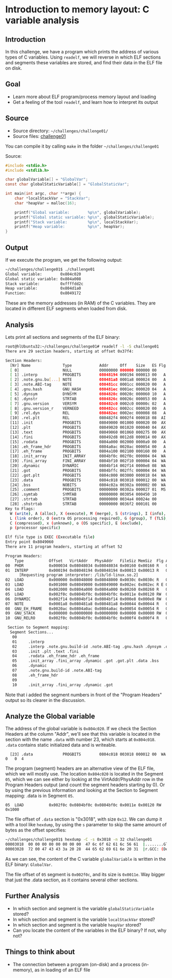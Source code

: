 # Introduction to memory layout: C variable analysis

## Introduction

In this challenge, we have a program which prints the address of various types of C variables.
Using `readelf`, we will reverse in which ELF sections and segments these variables are stored,
and find their data in the ELF file on disk. 


## Goal

* Learn more about ELF program/process memory layout and loading
* Get a feeling of the tool `readelf`, and learn how to interpret its output


## Source

* Source directory: `~/challenges/challenge01/`
* Source files: [challenge01](https://github.com/dobin/yookiterm-challenges-files/tree/master/challenge01)

You can compile it by calling `make` in the folder `~/challenges/challenge01`

Source:
```c
#include <stdio.h>
#include <stdlib.h>

char globalVariable[] = "GlobalVar";
const char globalStaticVariable[] = "GlobalStaticVar";

int main(int argc, char **argv) {
	char *localStackVar = "StackVar";
	char *heapVar = malloc(16);

	printf("Global variable:        %p\n", globalVariable);
	printf("Global static variable: %p\n", globalStaticVariable);
	printf("Stack variable:         %p\n", localStackVar);
	printf("Heap variable:          %p\n", heapVar);
}
```


## Output

If we execute the program, we get the following output:

```sh
~/challenges/challenge01$ ./challenge01
Global variable:        0x804c020
Global static variable: 0x804a008
Stack variable:         0xffffdd2c
Heap variable:          0x804d1a0
Function:               0x8049172
```

These are the memory addresses (in RAM) of the C variables. They are located in 
different ELF segments when loaded from disk. 


## Analysis

Lets print all sections and segments of the ELF binary:
```sh
root@hlUbuntu32:~/challenges/challenge01# readelf -l -S challenge01
There are 29 section headers, starting at offset 0x37f4:

Section Headers:
  [Nr] Name              Type            Addr     Off    Size   ES Flg Lk Inf Al
  [ 0]                   NULL            00000000 000000 000000 00      0   0  0
  [ 1] .interp           PROGBITS        08048194 000194 000013 00   A  0   0  1
  [ 2] .note.gnu.bu[...] NOTE            080481a8 0001a8 000024 00   A  0   0  4
  [ 3] .note.ABI-tag     NOTE            080481cc 0001cc 000020 00   A  0   0  4
  [ 4] .gnu.hash         GNU_HASH        080481ec 0001ec 000020 04   A  5   0  4
  [ 5] .dynsym           DYNSYM          0804820c 00020c 000060 10   A  6   1  4
  [ 6] .dynstr           STRTAB          0804826c 00026c 000053 00   A  0   0  1
  [ 7] .gnu.version      VERSYM          080482c0 0002c0 00000c 02   A  5   0  2
  [ 8] .gnu.version_r    VERNEED         080482cc 0002cc 000020 00   A  6   1  4
  [ 9] .rel.dyn          REL             080482ec 0002ec 000008 08   A  5   0  4
  [10] .rel.plt          REL             080482f4 0002f4 000018 08  AI  5  22  4
  [11] .init             PROGBITS        08049000 001000 000020 00  AX  0   0  4
  [12] .plt              PROGBITS        08049020 001020 000040 04  AX  0   0 16
  [13] .text             PROGBITS        08049060 001060 000275 00  AX  0   0 16
  [14] .fini             PROGBITS        080492d8 0012d8 000014 00  AX  0   0  4
  [15] .rodata           PROGBITS        0804a000 002000 0000a9 00   A  0   0  4
  [16] .eh_frame_hdr     PROGBITS        0804a0ac 0020ac 000054 00   A  0   0  4
  [17] .eh_frame         PROGBITS        0804a100 002100 000160 00   A  0   0  4
  [18] .init_array       INIT_ARRAY      0804bf0c 002f0c 000004 04  WA  0   0  4
  [19] .fini_array       FINI_ARRAY      0804bf10 002f10 000004 04  WA  0   0  4
  [20] .dynamic          DYNAMIC         0804bf14 002f14 0000e8 08  WA  6   0  4
  [21] .got              PROGBITS        0804bffc 002ffc 000004 04  WA  0   0  4
  [22] .got.plt          PROGBITS        0804c000 003000 000018 04  WA  0   0  4
  [23] .data             PROGBITS        0804c018 003018 000012 00  WA  0   0  4
  [24] .bss              NOBITS          0804c02a 00302a 000002 00  WA  0   0  1
  [25] .comment          PROGBITS        00000000 00302a 000027 01  MS  0   0  1
  [26] .symtab           SYMTAB          00000000 003054 000450 10     27  43  4
  [27] .strtab           STRTAB          00000000 0034a4 00024e 00      0   0  1
  [28] .shstrtab         STRTAB          00000000 0036f2 000101 00      0   0  1
Key to Flags:
  W (write), A (alloc), X (execute), M (merge), S (strings), I (info),
  L (link order), O (extra OS processing required), G (group), T (TLS),
  C (compressed), x (unknown), o (OS specific), E (exclude),
  p (processor specific)

Elf file type is EXEC (Executable file)
Entry point 0x8049060
There are 11 program headers, starting at offset 52

Program Headers:
    Type           Offset   VirtAddr   PhysAddr   FileSiz MemSiz  Flg Align
00  PHDR           0x000034 0x08048034 0x08048034 0x00160 0x00160 R   0x4
01  INTERP         0x000194 0x08048194 0x08048194 0x00013 0x00013 R   0x1
      [Requesting program interpreter: /lib/ld-linux.so.2]
02  LOAD           0x000000 0x08048000 0x08048000 0x0030c 0x0030c R   0x1000
03  LOAD           0x001000 0x08049000 0x08049000 0x002ec 0x002ec R E 0x1000
04  LOAD           0x002000 0x0804a000 0x0804a000 0x00260 0x00260 R   0x1000
05  LOAD           0x002f0c 0x0804bf0c 0x0804bf0c 0x0011e 0x00120 RW  0x1000
06  DYNAMIC        0x002f14 0x0804bf14 0x0804bf14 0x000e8 0x000e8 RW  0x4
07  NOTE           0x0001a8 0x080481a8 0x080481a8 0x00044 0x00044 R   0x4
08  GNU_EH_FRAME   0x0020ac 0x0804a0ac 0x0804a0ac 0x00054 0x00054 R   0x4
09  GNU_STACK      0x000000 0x00000000 0x00000000 0x00000 0x00000 RW  0x10
10  GNU_RELRO      0x002f0c 0x0804bf0c 0x0804bf0c 0x000f4 0x000f4 R   0x1

 Section to Segment mapping:
  Segment Sections...
   00
   01     .interp
   02     .interp .note.gnu.build-id .note.ABI-tag .gnu.hash .dynsym .dynstr .gnu.version .gnu.version_r .rel.dyn .rel.plt
   03     .init .plt .text .fini
   04     .rodata .eh_frame_hdr .eh_frame
   05     .init_array .fini_array .dynamic .got .got.plt .data .bss
   06     .dynamic
   07     .note.gnu.build-id .note.ABI-tag
   08     .eh_frame_hdr
   09
   10     .init_array .fini_array .dynamic .got
```

Note that i added the segment numbers in front of the "Program Headers" output so its
clearer in the discussion. 


## Analyze the Global variable

The address of the global variable is `0x804c020`. If we check the Section
Headers at the column "Addr", we'll see that this variable is located in the
section with the name `.data` with number 23, which starts at `0x804c018`. `.data` contains
static initialized data and is writeable.
```
  [23] .data             PROGBITS        0804c018 003018 000012 00  WA  0   0  4
```

The program (segment) headers are an alternative view of the ELF file, which we will
mostly use. The location `0x804c020` is located in the Segment `05`, which we can see either
by looking at the VirtAddr/PhysAddr row in the Program Headers output (and count the segment
headers starting by 0). Or by using the previous information and looking at the Section to Segment
mapping: .data is in Segment `05`.
```
05  LOAD           0x002f0c 0x0804bf0c 0x0804bf0c 0x0011e 0x00120 RW  0x1000
```

The file offset of `.data` section is "0x3018", with size `0x12`. 
We can dump it with a tool like `hexdump`, by
using the `s` parameter to skip the same amount of bytes as the offset specifies:

```sh
~/challenges/challenge01$ hexdump -C -s 0x3018 -n 32 challenge01
00003018  00 00 00 00 00 00 00 00  47 6c 6f 62 61 6c 56 61  |........GlobalVa|
00003028  72 00 47 43 43 3a 20 28  44 65 62 69 61 6e 20 31  |r.GCC: (Debian 1|
```

As we can see, the content of the C variable `globalVariable` is written in
the ELF binary: `GlobalVar`. 

The file offset of `05` segment is `0x002f0c`, and its size is `0x0011e`. Way bigger
that just the .data section, as it contains several other sections.


## Further Analysis

* In which section and segment is the variable `globalStaticVariable` stored?
* In which section and segment is the variable `localStackVar` stored?
* In which section and segment is the variable `heapVar` stored?
* Can you locate the content of the variables in the ELF binary? If not, why not?


## Things to think about

* The connection between a program (on-disk) and a process (in-memory), as in loading of an ELF file
